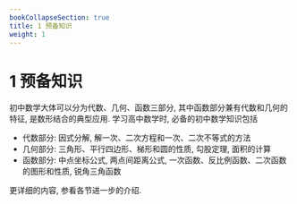 ```yaml
---
bookCollapseSection: true
title: 1 预备知识
weight: 1
---
```


# 1 预备知识

初中数学大体可以分为代数、几何、函数三部分, 其中函数部分兼有代数和几何的特征, 是数形结合的典型应用. 学习高中数学时, 必备的初中数学知识包括

- 代数部分: 因式分解, 解一次、二次方程和一次、二次不等式的方法
- 几何部分: 三角形、平行四边形、梯形和圆的性质, 勾股定理, 面积的计算
- 函数部分: 中点坐标公式, 两点间距离公式, 一次函数、反比例函数、二次函数的图形和性质, 锐角三角函数

更详细的内容, 参看各节进一步的介绍.
